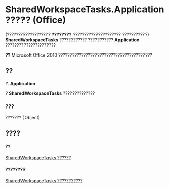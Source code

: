 
# SharedWorkspaceTasks.Application ????? (Office)

(??????????????????? **????????** ????????????????????? ???????????) **SharedWorkspaceTasks** ???????????? ??????????? **Application** ??????????????????????


 **??**  Microsoft Office 2010 ?????????????????????????????????????????


## ??

 _?_. **Application**

 _?_ **SharedWorkspaceTasks** ??????????????


### ???

??????? (Object)


## ????


#### ??


[SharedWorkspaceTasks ??????](de26341f-44d1-131e-1dbe-e31f3f68e312.md)
#### ????????


[SharedWorkspaceTasks ???????????](http://msdn.microsoft.com/library/6323d5c3-b1ed-af53-25e6-e97b22554699%28Office.15%29.aspx)